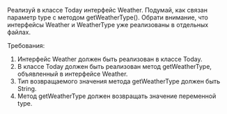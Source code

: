 
Реализуй в классе Today интерфейс Weather.
Подумай, как связан параметр type с методом getWeatherType().
Обрати внимание, что интерфейсы Weather и WeatherType уже реализованы в отдельных файлах.


Требования:
1.	Интерфейс Weather должен быть реализован в классе Today.
2.	В классе Today должен быть реализован метод getWeatherType, объявленный в интерфейсе Weather.
3.	Тип возвращаемого значения метода getWeatherType должен быть String.
4.	Метод getWeatherType должен возвращать значение переменной type.


